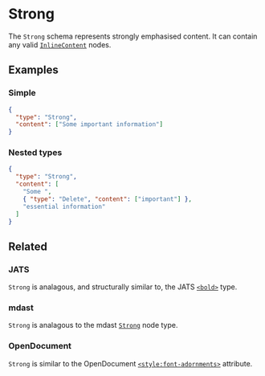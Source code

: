 # Strong

The `Strong` schema represents strongly emphasised content. It can contain any valid [`InlineContent`](/schema/InlineContent) nodes.

## Examples

### Simple

```json validate
{
  "type": "Strong",
  "content": ["Some important information"]
}
```

### Nested types

```json validate
{
  "type": "Strong",
  "content": [
    "Some ",
    { "type": "Delete", "content": ["important"] },
    "essential information"
  ]
}
```

## Related

### JATS

`Strong` is analagous, and structurally similar to, the JATS [`<bold>`](https://jats.nlm.nih.gov/articleauthoring/tag-library/1.2/element/aut-elem-sec-intro.html) type.

### mdast

`Strong` is analagous to the mdast [`Strong`](https://github.com/syntax-tree/mdast#strong) node type.

### OpenDocument

`Strong` is similar to the OpenDocument
[`<style:font-adornments>`](http://docs.oasis-open.org/office/v1.2/os/OpenDocument-v1.2-os-part1.html#__RefHeading__1417910_253892949)
attribute.
